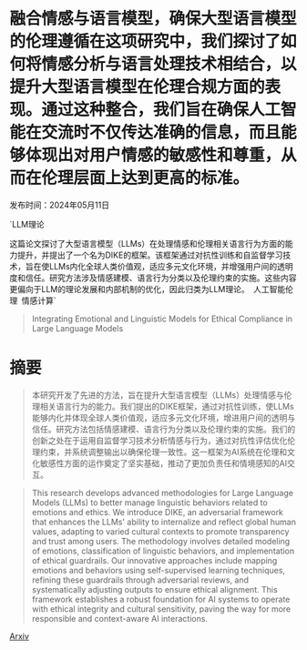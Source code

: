 # 融合情感与语言模型，确保大型语言模型的伦理遵循在这项研究中，我们探讨了如何将情感分析与语言处理技术相结合，以提升大型语言模型在伦理合规方面的表现。通过这种整合，我们旨在确保人工智能在交流时不仅传达准确的信息，而且能够体现出对用户情感的敏感性和尊重，从而在伦理层面上达到更高的标准。

发布时间：2024年05月11日

`LLM理论

这篇论文探讨了大型语言模型（LLMs）在处理情感和伦理相关语言行为方面的能力提升，并提出了一个名为DIKE的框架。该框架通过对抗性训练和自监督学习技术，旨在使LLMs内化全球人类价值观，适应多元文化环境，并增强用户间的透明度和信任。研究方法涉及情感建模、语言行为分类以及伦理约束的实施。这些内容更偏向于LLM的理论发展和内部机制的优化，因此归类为LLM理论。` `人工智能伦理` `情感计算`

> Integrating Emotional and Linguistic Models for Ethical Compliance in Large Language Models

# 摘要

> 本研究开发了先进的方法，旨在提升大型语言模型（LLMs）处理情感与伦理相关语言行为的能力。我们提出的DIKE框架，通过对抗性训练，使LLMs能够内化并体现全球人类价值观，适应多元文化环境，增进用户间的透明与信任。研究方法包括情感建模、语言行为分类以及伦理约束的实施。我们的创新之处在于运用自监督学习技术分析情感与行为，通过对抗性评估优化伦理约束，并系统调整输出以确保伦理一致性。这一框架为AI系统在伦理和文化敏感性方面的运作奠定了坚实基础，推动了更加负责任和情境感知的AI交互。

> This research develops advanced methodologies for Large Language Models (LLMs) to better manage linguistic behaviors related to emotions and ethics. We introduce DIKE, an adversarial framework that enhances the LLMs' ability to internalize and reflect global human values, adapting to varied cultural contexts to promote transparency and trust among users. The methodology involves detailed modeling of emotions, classification of linguistic behaviors, and implementation of ethical guardrails. Our innovative approaches include mapping emotions and behaviors using self-supervised learning techniques, refining these guardrails through adversarial reviews, and systematically adjusting outputs to ensure ethical alignment. This framework establishes a robust foundation for AI systems to operate with ethical integrity and cultural sensitivity, paving the way for more responsible and context-aware AI interactions.

[Arxiv](https://arxiv.org/abs/2405.07076)